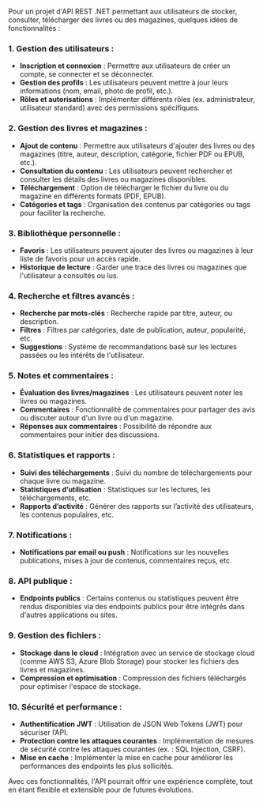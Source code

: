  

Pour un projet d'API REST .NET permettant aux utilisateurs de stocker, consulter, télécharger des livres ou des magazines, quelques idées de fonctionnalités :

### 1. **Gestion des utilisateurs :**
   - **Inscription et connexion** : Permettre aux utilisateurs de créer un compte, se connecter et se déconnecter.
   - **Gestion des profils** : Les utilisateurs peuvent mettre à jour leurs informations (nom, email, photo de profil, etc.).
   - **Rôles et autorisations** : Implémenter différents rôles (ex. administrateur, utilisateur standard) avec des permissions spécifiques.

### 2. **Gestion des livres et magazines :**
   - **Ajout de contenu** : Permettre aux utilisateurs d'ajouter des livres ou des magazines (titre, auteur, description, catégorie, fichier PDF ou EPUB, etc.).
   - **Consultation du contenu** : Les utilisateurs peuvent rechercher et consulter les détails des livres ou magazines disponibles.
   - **Téléchargement** : Option de télécharger le fichier du livre ou du magazine en différents formats (PDF, EPUB).
   - **Catégories et tags** : Organisation des contenus par catégories ou tags pour faciliter la recherche.

### 3. **Bibliothèque personnelle :**
   - **Favoris** : Les utilisateurs peuvent ajouter des livres ou magazines à leur liste de favoris pour un accès rapide.
   - **Historique de lecture** : Garder une trace des livres ou magazines que l'utilisateur a consultés ou lus.

### 4. **Recherche et filtres avancés :**
   - **Recherche par mots-clés** : Recherche rapide par titre, auteur, ou description.
   - **Filtres** : Filtres par catégories, date de publication, auteur, popularité, etc.
   - **Suggestions** : Système de recommandations basé sur les lectures passées ou les intérêts de l'utilisateur.

### 5. **Notes et commentaires :**
   - **Évaluation des livres/magazines** : Les utilisateurs peuvent noter les livres ou magazines.
   - **Commentaires** : Fonctionnalité de commentaires pour partager des avis ou discuter autour d'un livre ou d'un magazine.
   - **Réponses aux commentaires** : Possibilité de répondre aux commentaires pour initier des discussions.

### 6. **Statistiques et rapports :**
   - **Suivi des téléchargements** : Suivi du nombre de téléchargements pour chaque livre ou magazine.
   - **Statistiques d’utilisation** : Statistiques sur les lectures, les téléchargements, etc.
   - **Rapports d’activité** : Générer des rapports sur l’activité des utilisateurs, les contenus populaires, etc.

### 7. **Notifications :**
   - **Notifications par email ou push** : Notifications sur les nouvelles publications, mises à jour de contenus, commentaires reçus, etc.

### 8. **API publique :**
   - **Endpoints publics** : Certains contenus ou statistiques peuvent être rendus disponibles via des endpoints publics pour être intégrés dans d'autres applications ou sites.

### 9. **Gestion des fichiers :**
   - **Stockage dans le cloud** : Intégration avec un service de stockage cloud (comme AWS S3, Azure Blob Storage) pour stocker les fichiers des livres et magazines.
   - **Compression et optimisation** : Compression des fichiers téléchargés pour optimiser l'espace de stockage.

### 10. **Sécurité et performance :**
   - **Authentification JWT** : Utilisation de JSON Web Tokens (JWT) pour sécuriser l’API.
   - **Protection contre les attaques courantes** : Implémentation de mesures de sécurité contre les attaques courantes (ex. : SQL Injection, CSRF).
   - **Mise en cache** : Implémenter la mise en cache pour améliorer les performances des endpoints les plus sollicités.

Avec ces fonctionnalités, l'API pourrait offrir une expérience complète, tout en étant flexible et extensible pour de futures évolutions.
